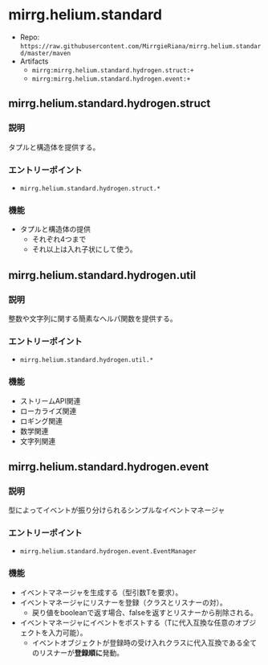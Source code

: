 # mirrg.helium.standard

- Repo: `https://raw.githubusercontent.com/MirrgieRiana/mirrg.helium.standard/master/maven`
- Artifacts
  - `mirrg:mirrg.helium.standard.hydrogen.struct:+`
  - `mirrg:mirrg.helium.standard.hydrogen.event:+`

## mirrg.helium.standard.hydrogen.struct

### 説明

タプルと構造体を提供する。

### エントリーポイント

- `mirrg.helium.standard.hydrogen.struct.*`

### 機能

- タプルと構造体の提供
  - それぞれ4つまで
  - それ以上は入れ子状にして使う。

## mirrg.helium.standard.hydrogen.util

### 説明

整数や文字列に関する簡素なヘルパ関数を提供する。

### エントリーポイント

- `mirrg.helium.standard.hydrogen.util.*`

### 機能

- ストリームAPI関連
- ローカライズ関連
- ロギング関連
- 数学関連
- 文字列関連

## mirrg.helium.standard.hydrogen.event

### 説明

型によってイベントが振り分けられるシンプルなイベントマネージャ

### エントリーポイント

- `mirrg.helium.standard.hydrogen.event.EventManager`

### 機能

- イベントマネージャを生成する（型引数Tを要求）。
- イベントマネージャにリスナーを登録（クラスとリスナーの対）。
  - 戻り値をbooleanで返す場合、falseを返すとリスナーから削除される。
- イベントマネージャにイベントをポストする（Tに代入互換な任意のオブジェクトを入力可能）。
  - イベントオブジェクトが登録時の受け入れクラスに代入互換である全てのリスナーが**登録順に**発動。
